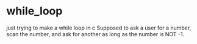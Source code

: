 # while_loop
just trying to make a while loop in c
Supposed to ask a user for a number, scan the number, and ask for another as long as the number is NOT -1.
